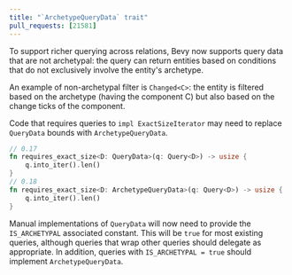 ```yaml
---
title: "`ArchetypeQueryData` trait"
pull_requests: [21581]
---
```


To support richer querying across relations,
Bevy now supports query data that are not archetypal: the query can return entities based on conditions that do not exclusively involve the entity's archetype.

An example of non-archetypal filter is `Changed<C>`: the entity is filtered based on the archetype (having the component C) but also based on the change ticks of the component.

Code that requires queries to `impl ExactSizeIterator` may need to replace `QueryData` bounds with `ArchetypeQueryData`.

```rust
// 0.17
fn requires_exact_size<D: QueryData>(q: Query<D>) -> usize {
    q.into_iter().len()
}
// 0.18
fn requires_exact_size<D: ArchetypeQueryData>(q: Query<D>) -> usize {
    q.into_iter().len()
}
```

Manual implementations of `QueryData` will now need to provide the `IS_ARCHETYPAL` associated constant.
This will be `true` for most existing queries,
although queries that wrap other queries should delegate as appropriate.
In addition, queries with `IS_ARCHETYPAL = true` should implement `ArchetypeQueryData`.
